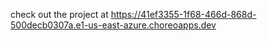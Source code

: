 check out the project at https://41ef3355-1f68-466d-868d-500decb0307a.e1-us-east-azure.choreoapps.dev
